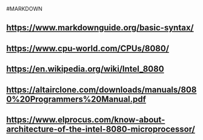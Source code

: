 #MARKDOWN  

## https://www.markdownguide.org/basic-syntax/  
## https://www.cpu-world.com/CPUs/8080/ 
## https://en.wikipedia.org/wiki/Intel_8080
## https://altairclone.com/downloads/manuals/8080%20Programmers%20Manual.pdf
## https://www.elprocus.com/know-about-architecture-of-the-intel-8080-microprocessor/
